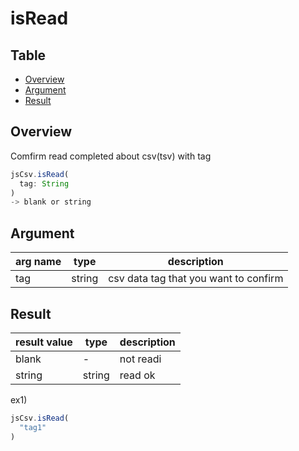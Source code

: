# isRead

Table
-----------------
* [Overview](#overview)
* [Argument](#argument)
* [Result](#result)


## Overview

Comfirm read completed  about csv(tsv) with tag  

```js.js
jsCsv.isRead(
  tag: String
) 
-> blank or string
```

## Argument

| arg name | type | description |
| -------- | -------- | -------- |
| tag | string | csv data tag that you want to confirm |

## Result

| result value | type | description |
| -------- | -------- | -------- |
| blank | - | not readi |
| string | string | read ok |


ex1) 

```js.js
jsCsv.isRead(
  "tag1"
)
```

